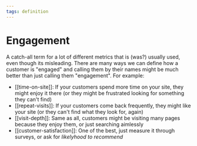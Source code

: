 ```yaml
---
tags: definition
---
```


# Engagement
A catch-all term for a lot of different metrics that is (was?) usually used, even though its misleading. There are many ways we can define how a customer is "engaged" and calling them by their names might be much better than just calling them "engagement". For example:

* [[time-on-site]]: If your customers spend more time on your site, they might enjoy it there (or they might be frustrated looking for something they can't find)
* [[repeat-visits]]: If your customers come back frequently, they might like your site (or they can't find what they look for, again)
* [[visit-depth]]: Same as all, customers might be visiting many pages because they enjoy them, or just searching aimlessly
* [[customer-satisfaction]]: One of the best, just measure it through surveys, or ask for *likelyhood to recommend*
